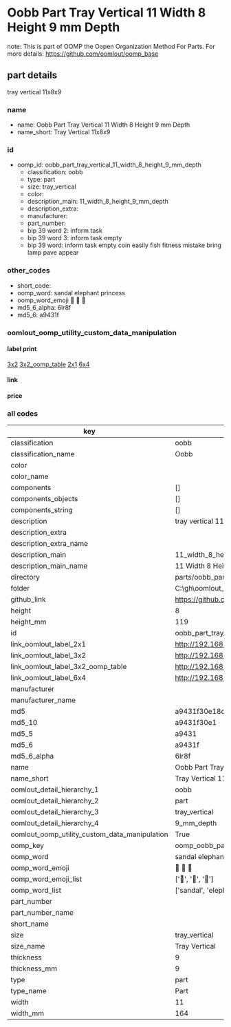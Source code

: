 # Oobb Part Tray Vertical 11 Width 8 Height 9 mm Depth  

note: This is part of OOMP the Oopen Organization Method For Parts. For more details: https://github.com/oomlout/oomp_base

##  part details
  



tray vertical 11x8x9



### name
* name: Oobb Part Tray Vertical 11 Width 8 Height 9 mm Depth
* name_short: Tray Vertical 11x8x9 
### id
* oomp_id: oobb_part_tray_vertical_11_width_8_height_9_mm_depth
  * classification: oobb
  * type: part
  * size: tray_vertical
  * color: 
  * description_main: 11_width_8_height_9_mm_depth
  * description_extra: 
  * manufacturer: 
  * part_number: 
  * bip 39 word 2: inform task
  * bip 39 word 3: inform task empty
  * bip 39 word: inform task empty coin easily fish fitness mistake bring lamp pave appear

### other_codes
* short_code: 
* oomp_word: sandal elephant princess
* oomp_word_emoji :sandal: :elephant: :princess:
* md5_6_alpha: 6lr8f
* md5_6: a9431f






### oomlout_oomp_utility_custom_data_manipulation
#### label print
[3x2](http://192.168.1.245:1112/?label=oomp%206lr8f)
[3x2_oomp_table](http://192.168.1.108:1112/?label=oomp%206lr8f)
[2x1](http://192.168.1.242:1112/?label=oomp%206lr8f)
[6x4](http://192.168.1.55:1112/?label=oomp%206lr8f)    

#### link

                              

#### price







### all codes 
| key | value |  
| --- | --- |  
| classification | oobb |  
| classification_name | Oobb |  
| color |  |  
| color_name |  |  
| components | [] |  
| components_objects | [] |  
| components_string | [] |  
| description | tray vertical 11x8x9 |  
| description_extra |  |  
| description_extra_name |  |  
| description_main | 11_width_8_height_9_mm_depth |  
| description_main_name | 11 Width 8 Height 9 mm Depth |  
| directory | parts/oobb_part_tray_vertical_11_width_8_height_9_mm_depth |  
| folder | C:\gh\oomlout_oobb_version_4_generated_parts\parts\oobb_part_tray_vertical_11_width_8_height_9_mm_depth |  
| github_link | https://github.com/oomlout/oomlout_oomp_part_src/tree/main/parts/oobb_part_tray_vertical_11_width_8_height_9_mm_depth |  
| height | 8 |  
| height_mm | 119 |  
| id | oobb_part_tray_vertical_11_width_8_height_9_mm_depth |  
| link_oomlout_label_2x1 | http://192.168.1.242:1112/?label=oomp%206lr8f |  
| link_oomlout_label_3x2 | http://192.168.1.245:1112/?label=oomp%206lr8f |  
| link_oomlout_label_3x2_oomp_table | http://192.168.1.108:1112/?label=oomp%206lr8f |  
| link_oomlout_label_6x4 | http://192.168.1.55:1112/?label=oomp%206lr8f |  
| manufacturer |  |  
| manufacturer_name |  |  
| md5 | a9431f30e18deafd5ea2c2d69277839c |  
| md5_10 | a9431f30e1 |  
| md5_5 | a9431 |  
| md5_6 | a9431f |  
| md5_6_alpha | 6lr8f |  
| name | Oobb Part Tray Vertical 11 Width 8 Height 9 mm Depth |  
| name_short | Tray Vertical 11x8x9  |  
| oomlout_detail_hierarchy_1 | oobb |  
| oomlout_detail_hierarchy_2 | part |  
| oomlout_detail_hierarchy_3 | tray_vertical |  
| oomlout_detail_hierarchy_4 | 9_mm_depth |  
| oomlout_oomp_utility_custom_data_manipulation | True |  
| oomp_key | oomp_oobb_part_tray_vertical_11_width_8_height_9_mm_depth |  
| oomp_word | sandal elephant princess |  
| oomp_word_emoji | :sandal: :elephant: :princess: |  
| oomp_word_emoji_list | [':sandal:', ':elephant:', ':princess:'] |  
| oomp_word_list | ['sandal', 'elephant', 'princess'] |  
| part_number |  |  
| part_number_name |  |  
| short_name |  |  
| size | tray_vertical |  
| size_name | Tray Vertical |  
| thickness | 9 |  
| thickness_mm | 9 |  
| type | part |  
| type_name | Part |  
| width | 11 |  
| width_mm | 164 |  
